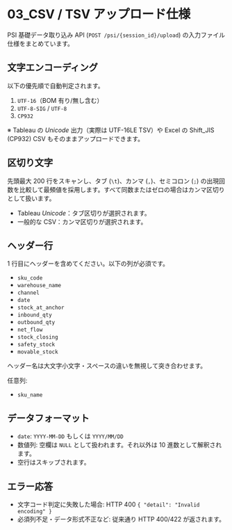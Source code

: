 # 03_CSV / TSV アップロード仕様

PSI 基礎データ取り込み API (`POST /psi/{session_id}/upload`) の入力ファイル仕様をまとめています。

## 文字エンコーディング

以下の優先順で自動判定されます。

1. `UTF-16`（BOM 有り/無し含む）
2. `UTF-8-SIG` / `UTF-8`
3. `CP932`

※ Tableau の *Unicode* 出力（実際は UTF-16LE TSV）や Excel の Shift_JIS (CP932) CSV もそのままアップロードできます。

## 区切り文字

先頭最大 200 行をスキャンし、タブ (`\t`)、カンマ (`,`)、セミコロン (`;`) の出現回数を比較して最頻値を採用します。すべて同数またはゼロの場合はカンマ区切りとして扱います。

- Tableau *Unicode*：タブ区切りが選択されます。
- 一般的な CSV：カンマ区切りが選択されます。

## ヘッダー行

1 行目にヘッダーを含めてください。以下の列が必須です。

- `sku_code`
- `warehouse_name`
- `channel`
- `date`
- `stock_at_anchor`
- `inbound_qty`
- `outbound_qty`
- `net_flow`
- `stock_closing`
- `safety_stock`
- `movable_stock`

ヘッダー名は大文字小文字・スペースの違いを無視して突き合わせます。

任意列:

- `sku_name`

## データフォーマット

- `date`: `YYYY-MM-DD` もしくは `YYYY/MM/DD`
- 数値列: 空欄は `NULL` として扱われます。それ以外は 10 進数として解釈されます。
- 空行はスキップされます。

## エラー応答

- 文字コード判定に失敗した場合: HTTP 400 `{ "detail": "Invalid encoding" }`
- 必須列不足・データ形式不正など: 従来通り HTTP 400/422 が返されます。

